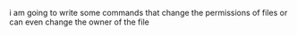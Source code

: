 i am going to write some commands that change the permissions of files or can even change the owner of the file